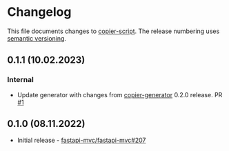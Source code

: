 # Changelog

This file documents changes to [copier-script](https://github.com/fastapi-mvc/copier-script). The release numbering uses [semantic versioning](http://semver.org).

## 0.1.1 (10.02.2023)

### Internal

* Update generator with changes from [copier-generator](https://github.com/fastapi-mvc/copier-generator) 0.2.0 release. PR [#1](https://github.com/fastapi-mvc/copier-script/pull/1)

## 0.1.0 (08.11.2022)

* Initial release - [fastapi-mvc/fastapi-mvc#207](https://github.com/fastapi-mvc/fastapi-mvc/issues/207)
